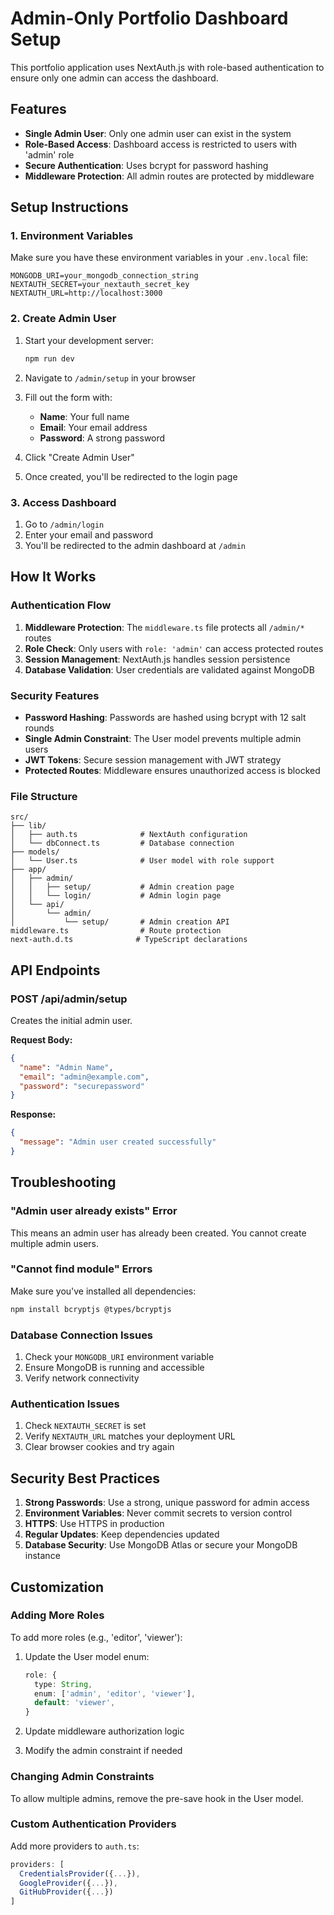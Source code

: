 # Admin-Only Portfolio Dashboard Setup

This portfolio application uses NextAuth.js with role-based authentication to ensure only one admin can access the dashboard.

## Features

- **Single Admin User**: Only one admin user can exist in the system
- **Role-Based Access**: Dashboard access is restricted to users with 'admin' role
- **Secure Authentication**: Uses bcrypt for password hashing
- **Middleware Protection**: All admin routes are protected by middleware

## Setup Instructions

### 1. Environment Variables

Make sure you have these environment variables in your `.env.local` file:

```env
MONGODB_URI=your_mongodb_connection_string
NEXTAUTH_SECRET=your_nextauth_secret_key
NEXTAUTH_URL=http://localhost:3000
```

### 2. Create Admin User

1. Start your development server:
   ```bash
   npm run dev
   ```

2. Navigate to `/admin/setup` in your browser

3. Fill out the form with:
   - **Name**: Your full name
   - **Email**: Your email address
   - **Password**: A strong password

4. Click "Create Admin User"

5. Once created, you'll be redirected to the login page

### 3. Access Dashboard

1. Go to `/admin/login`
2. Enter your email and password
3. You'll be redirected to the admin dashboard at `/admin`

## How It Works

### Authentication Flow

1. **Middleware Protection**: The `middleware.ts` file protects all `/admin/*` routes
2. **Role Check**: Only users with `role: 'admin'` can access protected routes
3. **Session Management**: NextAuth.js handles session persistence
4. **Database Validation**: User credentials are validated against MongoDB

### Security Features

- **Password Hashing**: Passwords are hashed using bcrypt with 12 salt rounds
- **Single Admin Constraint**: The User model prevents multiple admin users
- **JWT Tokens**: Secure session management with JWT strategy
- **Protected Routes**: Middleware ensures unauthorized access is blocked

### File Structure

```
src/
├── lib/
│   ├── auth.ts              # NextAuth configuration
│   └── dbConnect.ts         # Database connection
├── models/
│   └── User.ts              # User model with role support
├── app/
│   ├── admin/
│   │   ├── setup/           # Admin creation page
│   │   └── login/           # Admin login page
│   └── api/
│       └── admin/
│           └── setup/       # Admin creation API
middleware.ts                # Route protection
next-auth.d.ts              # TypeScript declarations
```

## API Endpoints

### POST /api/admin/setup
Creates the initial admin user.

**Request Body:**
```json
{
  "name": "Admin Name",
  "email": "admin@example.com",
  "password": "securepassword"
}
```

**Response:**
```json
{
  "message": "Admin user created successfully"
}
```

## Troubleshooting

### "Admin user already exists" Error
This means an admin user has already been created. You cannot create multiple admin users.

### "Cannot find module" Errors
Make sure you've installed all dependencies:
```bash
npm install bcryptjs @types/bcryptjs
```

### Database Connection Issues
1. Check your `MONGODB_URI` environment variable
2. Ensure MongoDB is running and accessible
3. Verify network connectivity

### Authentication Issues
1. Check `NEXTAUTH_SECRET` is set
2. Verify `NEXTAUTH_URL` matches your deployment URL
3. Clear browser cookies and try again

## Security Best Practices

1. **Strong Passwords**: Use a strong, unique password for admin access
2. **Environment Variables**: Never commit secrets to version control
3. **HTTPS**: Use HTTPS in production
4. **Regular Updates**: Keep dependencies updated
5. **Database Security**: Use MongoDB Atlas or secure your MongoDB instance

## Customization

### Adding More Roles
To add more roles (e.g., 'editor', 'viewer'):

1. Update the User model enum:
   ```typescript
   role: {
     type: String,
     enum: ['admin', 'editor', 'viewer'],
     default: 'viewer',
   }
   ```

2. Update middleware authorization logic
3. Modify the admin constraint if needed

### Changing Admin Constraints
To allow multiple admins, remove the pre-save hook in the User model.

### Custom Authentication Providers
Add more providers to `auth.ts`:
```typescript
providers: [
  CredentialsProvider({...}),
  GoogleProvider({...}),
  GitHubProvider({...})
]
``` 